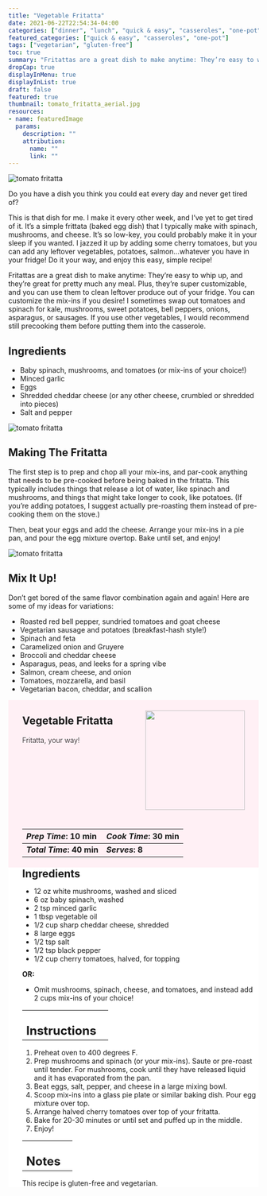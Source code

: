 ```yaml
---
title: "Vegetable Fritatta"
date: 2021-06-22T22:54:34-04:00
categories: ["dinner", "lunch", "quick & easy", "casseroles", "one-pot"]
featured_categories: ["quick & easy", "casseroles", "one-pot"]
tags: ["vegetarian", "gluten-free"]
toc: true
summary: "Fritattas are a great dish to make anytime: They’re easy to whip up, and they’re great for pretty much any meal. Plus, they’re super customizable, and you can use them to clean leftover produce out of your fridge. You can customize the mix-ins if you desire!"
dropCap: true
displayInMenu: true
displayInList: true
draft: false
featured: true
thumbnail: tomato_fritatta_aerial.jpg
resources:
- name: featuredImage
  params:
    description: ""
    attribution:
      name: ""
      link: ""
---
```



![tomato fritatta](../../tomato_fritatta_aerial.jpg)

Do you have a dish you think you could eat every day and never get tired of?

This is that dish for me. I make it every other week, and I’ve yet to get tired of it. It’s a simple frittata (baked egg dish) that I typically make with spinach, mushrooms, and cheese. It’s so low-key, you could probably make it in your sleep if you wanted. I jazzed it up by adding some cherry tomatoes, but you can add any leftover vegetables, potatoes, salmon…whatever you have in your fridge! Do it your way, and enjoy this easy, simple recipe!

Fritattas are a great dish to make anytime: They’re easy to whip up, and they’re great for pretty much any meal. Plus, they’re super customizable, and you can use them to clean leftover produce out of your fridge. You can customize the mix-ins if you desire! I sometimes swap out tomatoes and spinach for kale, mushrooms, sweet potatoes, bell peppers, onions, asparagus, or sausages. If you use other vegetables, I would recommend still precooking them before putting them into the casserole.

## Ingredients

- Baby spinach, mushrooms, and tomatoes (or mix-ins of your choice!)
- Minced garlic
- Eggs
- Shredded cheddar cheese (or any other cheese, crumbled or shredded into pieces)
- Salt and pepper


![tomato fritatta](../../tomato_fritatta.jpeg)

## Making The Fritatta

The first step is to prep and chop all your mix-ins, and par-cook anything that needs to be pre-cooked before being baked in the fritatta. This typically includes things that release a lot of water, like spinach and mushrooms, and things that might take longer to cook, like potatoes. (If you’re adding potatoes, I suggest actually pre-roasting them instead of pre-cooking them on the stove.)

Then, beat your eggs and add the cheese. Arrange your mix-ins in a pie pan, and pour the egg mixture overtop. Bake until set, and enjoy!

![tomato fritatta](../../tomato_fritatta_sliced.jpeg)

## Mix It Up!

Don’t get bored of the same flavor combination again and again! Here are some of my ideas for variations:

- Roasted red bell pepper, sundried tomatoes and goat cheese
- Vegetarian sausage and potatoes (breakfast-hash style!)
- Spinach and feta
- Caramelized onion and Gruyere
- Broccoli and cheddar cheese
- Asparagus, peas, and leeks for a spring vibe
- Salmon, cream cheese, and onion
- Tomatoes, mozzarella, and basil
- Vegetarian bacon, cheddar, and scallion

<div style = "background-color: lavenderblush;"  id = "recipe"> 
<div style = "background-color:lavenderblush; padding-left:2em; margin-top:0; margin-bottom:0;">

<div style="display:flex; align-items:center; justify-content:space-between; padding-right:2em"><div style = "margin-bottom:10em;"><h2>Vegetable Fritatta</h2><p style = "font-weight: 300;">Fritatta, your way!</p></div><img src="../../tomato_fritatta_aerial.jpg"  width="200em" height="200em"> </div>

| _Prep Time_: 10 min  | _Cook Time_: 30 min  |
| :--- | :--- |
| **_Total Time_: 40 min** | **_Serves_: 8**  |

</div>
<div style="background-color: white; padding-left:2em; border-width:3px; border-color:lavenderblush; margin-top:0;">
 <div><h2 style = "margin-top:1em; margin-bottom:0;" >Ingredients</h2></div>

- 12 oz white mushrooms, washed and sliced
- 6 oz baby spinach, washed
- 2 tsp minced garlic
- 1 tbsp vegetable oil
- 1/2 cup sharp cheddar cheese, shredded
- 8 large eggs
- 1/2 tsp salt
- 1/2 tsp black pepper
- 1/2 cup cherry tomatoes, halved, for topping

**OR:** 

- Omit mushrooms, spinach, cheese, and tomatoes, and instead add 2 cups mix-ins of your choice!

|   |    |
| :--- | :--- |
| <div><h2 style = "margin-top:1em; margin-bottom:0;" >Instructions</h2></div>|   |

1. Preheat oven to 400 degrees F.
2. Prep mushrooms and spinach (or your mix-ins). Saute or pre-roast until tender. For mushrooms, cook until they have released liquid and it has evaporated from the pan.
3. Beat eggs, salt, pepper, and cheese in a large mixing bowl.
4. Scoop mix-ins into a glass pie plate or similar baking dish. Pour egg mixture over top.
5. Arrange halved cherry tomatoes over top of your fritatta.
6. Bake for 20-30 minutes or until set and puffed up in the middle.
7. Enjoy!

|   |    |
| :--- | :--- |
| <div><h2 style = "margin-top:1em; margin-bottom:0;" >Notes</h2></div>|   |

This recipe is gluten-free and vegetarian.

</div>
</div>